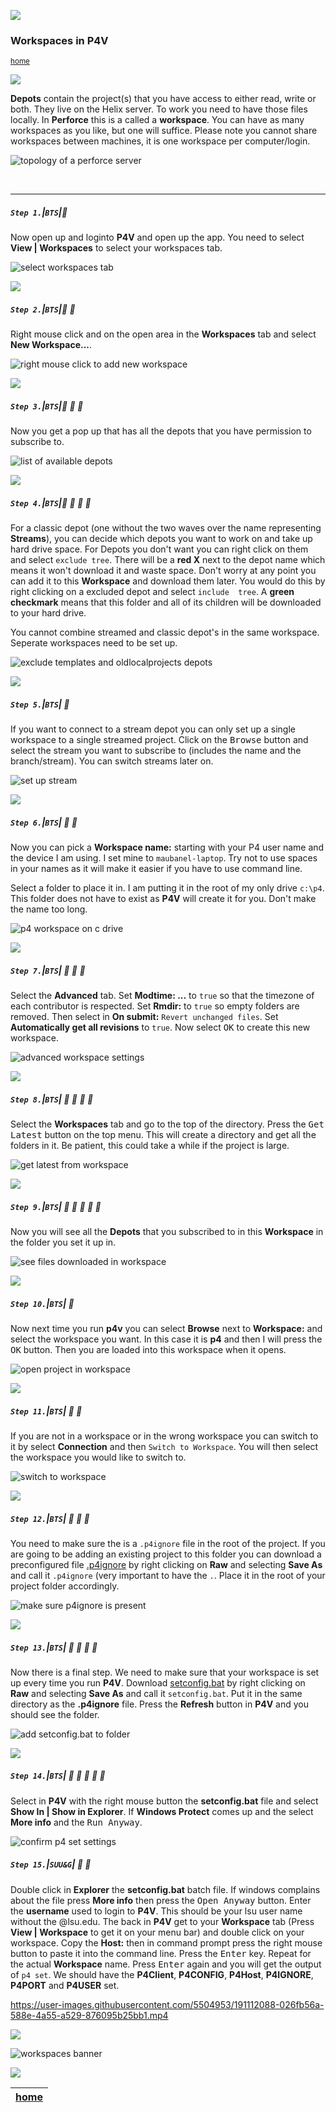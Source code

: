 ![](../images/line3.png)

### Workspaces in P4V

<sub>[home](../README.md#user-content-p4v)</sub>

![](../images/line3.png)

**Depots** contain the project(s) that you have access to either read, write or both.  They live on the Helix server.  To work you need to have those files locally.  In **Perforce** this is a called a **workspace**.  You can have as many workspaces as you like, but one will suffice. Please note you cannot share workspaces between machines, it is one workspace per computer/login.

![topology of a perforce server](images/topology.png)

<br>

---


##### `Step 1.`\|`BTS`|:small_blue_diamond:

Now open up and loginto **P4V** and open up the app.  You need to select **View | Workspaces** to select your workspaces tab.

![select workspaces tab](images/workspacesTab.png)

![](../images/line2.png)

##### `Step 2.`\|`BTS`|:small_blue_diamond: :small_blue_diamond: 

Right mouse click and on the open area in the **Workspaces** tab and select **New Workspace...**.

![right mouse click to add new workspace](images/newWorkspace.png)

![](../images/line2.png)

##### `Step 3.`\|`BTS`|:small_blue_diamond: :small_blue_diamond: :small_blue_diamond:

Now you get a pop up that has all the depots that you have permission to subscribe to. 

![list of available depots](images/whichDepots.png)

![](../images/line2.png)

##### `Step 4.`\|`BTS`|:small_blue_diamond: :small_blue_diamond: :small_blue_diamond: :small_blue_diamond:

For a classic depot (one without the two waves over the name representing **Streams**), you can decide which depots you want to work on and take up hard drive space.  For Depots you don't want you can right click on them and select `exclude tree`.  There will be a **red X** next to the depot name which means it won't download it and waste space.  Don't worry at any point you can add it to this **Workspace** and download them later.  You would do this by right clicking on a excluded depot and select `include  tree`. A **green checkmark** means that this folder and all of its children will be downloaded to your hard drive.

You cannot combine streamed and classic depot's in the same workspace.  Seperate workspaces need to be set up.

![exclude templates and oldlocalprojects depots](images/excludeTrees.png)

![](../images/line2.png)

##### `Step 5.`\|`BTS`| :small_orange_diamond:

If you want to connect to a stream depot you can only set up a single workspace to a single streamed project.  Click on the <kbd>Browse</kbd> button and select the stream you want to subscribe to (includes the name and the branch/stream). You can switch streams later on.

![set up stream](images/setUpStream.png)

![](../images/line2.png)

##### `Step 6.`\|`BTS`| :small_orange_diamond: :small_blue_diamond:

Now you can pick a **Workspace name:** starting with your P4 user name and the device I am using. I set mine to `maubanel-laptop`.  Try not to use spaces in your names as it will make it easier if you have to use command line.

Select a folder to place it in.  I am putting it in the root of my only drive `c:\p4`. This folder does not have to exist as **P4V** will create it for you. Don't make the name too long.

![p4 workspace on c drive](images/nameWorkspace.png)

![](../images/line2.png)

##### `Step 7.`\|`BTS`| :small_orange_diamond: :small_blue_diamond: :small_blue_diamond:

Select the **Advanced** tab.  Set **Modtime: ...** to `true` so that the timezone of each contributor is respected.  Set **Rmdir:** to `true` so empty folders are removed.  Then select in **On submit:** `Revert unchanged files`.  Set **Automatically get all revisions** to `true`. Now select <kbd>OK</kbd> to create this new workspace.

![advanced workspace settings](images/advancedWorkspaces.png)

![](../images/line2.png)

##### `Step 8.`\|`BTS`| :small_orange_diamond: :small_blue_diamond: :small_blue_diamond: :small_blue_diamond:

Select the **Workspaces** tab and go to the top of the directory.  Press the <kbd>Get Latest</kbd> button on the top menu. This will create a directory and get all the folders in it.  Be patient, this could take a while if the project is large.

![get latest from workspace](images/getLatest.png)

![](../images/line2.png)

##### `Step 9.`\|`BTS`| :small_orange_diamond: :small_blue_diamond: :small_blue_diamond: :small_blue_diamond: :small_blue_diamond:

Now you will see all the **Depots** that you subscribed to in this **Workspace** in the folder you set it up in.

![see files downloaded in workspace](images/seeDepots.png)

![](../images/line2.png)

##### `Step 10.`\|`BTS`| :large_blue_diamond:

Now next time you run **p4v** you can select **Browse** next to **Workspace:** and select the workspace you want.  In this case it is **p4** and then I will press the <kbd>OK</kbd> button.  Then you are loaded into this workspace when it opens.

![open project in workspace](images/loadWorspaceOnBoot.png)

![](../images/line2.png)

##### `Step 11.`\|`BTS`| :large_blue_diamond: :small_blue_diamond: 

If you are not in a workspace or in the wrong workspace you can switch to it by select **Connection** and then `Switch to Workspace`. You will then select the workspace you would like to switch to.

![switch to workspace](images/switchToWorkspace.png)

![](../images/line2.png)

##### `Step 12.`\|`BTS`| :large_blue_diamond: :small_blue_diamond: :small_blue_diamond: 

You need to make sure the is a `.p4ignore` file in the root of the project. If you are going to be adding an existing project to this folder you can download a preconfigured file [.p4ignore](../files/.p4ignore) by right clicking on **Raw** and selecting **Save As** and call it `.p4ignore` (very important to have the `.`.  Place it in the root of your project folder accordingly.

![make sure p4ignore is present](images/sameDirectory.png)

![](../images/line2.png)

##### `Step 13.`\|`BTS`| :large_blue_diamond: :small_blue_diamond: :small_blue_diamond:  :small_blue_diamond: 

Now there is a final step. We need to make sure that your workspace is set up every time you run **P4V**.  Download [setconfig.bat](../files/setconfig.bat) by right clicking on **Raw** and selecting **Save As** and call it `setconfig.bat`. Put it in the same directory as the **.p4ignore** file. Press the **Refresh** button in **P4V** and you should see the folder.

![add setconfig.bat to folder](images/configLocation.png)

![](../images/line2.png)

##### `Step 14.`\|`BTS`| :large_blue_diamond: :small_blue_diamond: :small_blue_diamond: :small_blue_diamond:  :small_blue_diamond: 

Select in **P4V** with the right mouse button the **setconfig.bat** file and select **Show In | Show in Explorer**. If **Windows Protect** comes up and the select **More info** and the <kbd>Run Anyway</kbd>. 

![confirm p4 set settings](images/showInExplorer.png)

##### `Step 15.`\|`SUU&G`| :large_blue_diamond: :small_orange_diamond: 

Double click in **Explorer** the **setconfig.bat** batch file. If windows complains about the file press **More info** then press the <kbd>Open Anyway</kbd> button. Enter the **username** used to login to **P4V**.  This should be your lsu user name without the @lsu.edu.  The back in **P4V** get to your **Workspace** tab (Press **View | Workspace** to get it on your menu bar) and double click on your workspace.  Copy the **Host:** then in command prompt press the right mouse button to paste it into the command line. Press the <kbd>Enter</kbd> key.  Repeat for the actual **Workspace** name. Press <kbd>Enter</kbd> again and you will get the output of `p4 set`.  We should have the **P4Client**, **P4CONFIG**, **P4Host**, **P4IGNORE**, **P4PORT** and **P4USER** set.  

https://user-images.githubusercontent.com/5504953/191112088-026fb56a-588e-4a55-a529-876095b25bb1.mp4

![](../images/line.png)

![workspaces banner](images/workspacesBanner.png)

![](../images/line.png)

| [home](../README.md#user-content-p4v) |
|---|
